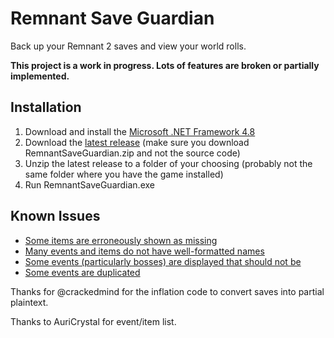 # Remnant Save Guardian
Back up your Remnant 2 saves and view your world rolls.

**This project is a work in progress. Lots of features are broken or partially implemented.**

## Installation
1. Download and install the [Microsoft .NET Framework 4.8](https://dotnet.microsoft.com/en-us/download/dotnet-framework)
2. Download the [latest release](https://github.com/Razzmatazzz/RemnantSaveGuardian/releases/latest) (make sure you download RemnantSaveGuardian.zip and not the source code)
3. Unzip the latest release to a folder of your choosing (probably not the same folder where you have the game installed)
4. Run RemnantSaveGuardian.exe

## Known Issues
- [Some items are erroneously shown as missing](https://github.com/Razzmatazzz/RemnantSaveGuardian/issues/16)
- [Many events and items do not have well-formatted names](https://github.com/Razzmatazzz/RemnantSaveGuardian/issues/9)
- [Some events (particularly bosses) are displayed that should not be](https://github.com/Razzmatazzz/RemnantSaveGuardian/issues/12)
- [Some events are duplicated](https://github.com/Razzmatazzz/RemnantSaveGuardian/issues/14)


Thanks for @crackedmind for the inflation code to convert saves into partial plaintext. 

Thanks to AuriCrystal for event/item list.
